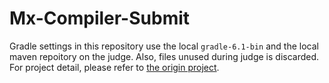 # Mx-Compiler-Submit
Gradle settings in this repository use the local `gradle-6.1-bin` and the local maven repoitory on the judge.
Also, files unused during judge is discarded.
For project detail, please refer to [the origin project](https://github.com/wu-qing-157/Mx-Compiler).
